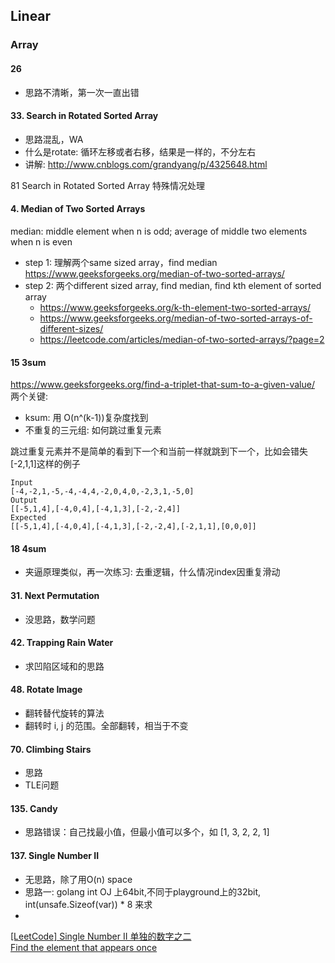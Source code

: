 
## Linear

### Array

#### 26

*  思路不清晰，第一次一直出错


#### 33. Search in Rotated Sorted Array

*  思路混乱，WA
*  什么是rotate: 循环左移或者右移，结果是一样的，不分左右
*  讲解:  http://www.cnblogs.com/grandyang/p/4325648.html

81 Search in Rotated Sorted Array 特殊情况处理


#### 4. Median of Two Sorted Arrays

median:  middle element when n is odd; average of middle two elements when n is even

*  step 1: 理解两个same sized array，find median  https://www.geeksforgeeks.org/median-of-two-sorted-arrays/
*  step 2: 两个different sized array, find median, find kth element of sorted array
    +  https://www.geeksforgeeks.org/k-th-element-two-sorted-arrays/
    +  https://www.geeksforgeeks.org/median-of-two-sorted-arrays-of-different-sizes/
    +  https://leetcode.com/articles/median-of-two-sorted-arrays/?page=2


#### 15 3sum

https://www.geeksforgeeks.org/find-a-triplet-that-sum-to-a-given-value/
两个关键:

*  ksum: 用 O(n^(k-1))复杂度找到
*  不重复的三元组: 如何跳过重复元素

跳过重复元素并不是简单的看到下一个和当前一样就跳到下一个，比如会错失[-2,1,1]这样的例子
```
Input
[-4,-2,1,-5,-4,-4,4,-2,0,4,0,-2,3,1,-5,0]
Output
[[-5,1,4],[-4,0,4],[-4,1,3],[-2,-2,4]]
Expected
[[-5,1,4],[-4,0,4],[-4,1,3],[-2,-2,4],[-2,1,1],[0,0,0]]
```


#### 18 4sum

*  夹逼原理类似，再一次练习: 去重逻辑，什么情况index因重复滑动


#### 31. Next Permutation

*  没思路，数学问题

#### 42. Trapping Rain Water

*  求凹陷区域和的思路

#### 48. Rotate Image

*  翻转替代旋转的算法
*  翻转时 i, j 的范围。全部翻转，相当于不变

#### 70. Climbing Stairs

*  思路
*  TLE问题


#### 135. Candy

*  思路错误：自己找最小值，但最小值可以多个，如 [1, 3, 2, 2, 1]

#### 137. Single Number II

*  无思路，除了用O(n) space
*  思路一: golang int OJ 上64bit,不同于playground上的32bit, int(unsafe.Sizeof(var)) * 8 来求
*  

[[LeetCode] Single Number II 单独的数字之二](http://www.cnblogs.com/grandyang/p/4263927.html)  
[Find the element that appears once](https://www.geeksforgeeks.org/find-the-element-that-appears-once/)  
